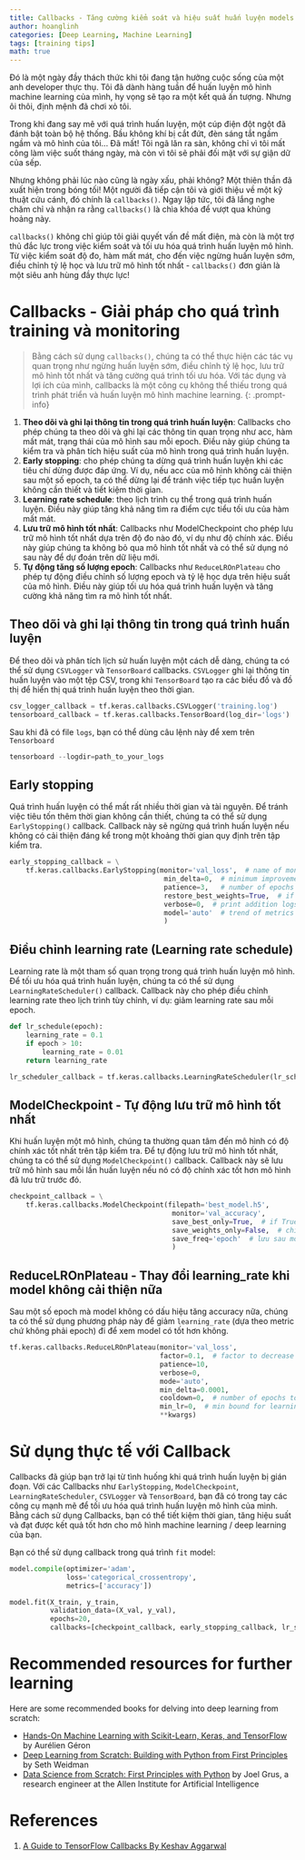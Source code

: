 ```yaml
---
title: Callbacks - Tăng cường kiểm soát và hiệu suất huấn luyện models
author: hoanglinh
categories: [Deep Learning, Machine Learning]
tags: [training tips]
math: true
---
```


Đó là một ngày đầy thách thức khi tôi đang tận hưởng cuộc sống của một anh developer thực thụ. Tôi đã dành hàng tuần để huấn luyện mô hình machine learning của mình, hy vọng sẽ tạo ra một kết quả ấn tượng. Nhưng ôi thôi, định mệnh đã chơi xỏ tôi.

Trong khi đang say mê với quá trình huấn luyện, một cúp điện đột ngột đã đánh bật toàn bộ hệ thống. Bầu không khí bị cắt đứt, đèn sáng tắt ngấm ngầm và mô hình của tôi... Đã mất! Tôi ngã lăn ra sàn, không chỉ vì tôi mất công làm việc suốt tháng ngày, mà còn vì tôi sẽ phải đối mặt với sự giận dữ của sếp.

Nhưng không phải lúc nào cũng là ngày xấu, phải không? Một thiên thần đã xuất hiện trong bóng tối! Một người đã tiếp cận tôi và giới thiệu về một kỹ thuật cứu cánh, đó chính là `callbacks()`. Ngay lập tức, tôi đã lắng nghe chăm chỉ và nhận ra rằng `callbacks()` là chìa khóa để vượt qua khủng hoảng này.

`callbacks()` không chỉ giúp tôi giải quyết vấn đề mất điện, mà còn là một trợ thủ đắc lực trong việc kiểm soát và tối ưu hóa quá trình huấn luyện mô hình. Từ việc kiểm soát độ đo, hàm mất mát, cho đến việc ngừng huấn luyện sớm, điều chỉnh tỷ lệ học và lưu trữ mô hình tốt nhất - `callbacks()` đơn giản là một siêu anh hùng đầy thực lực!

# Callbacks - Giải pháp cho quá trình training và monitoring

> Bằng cách sử dụng `callbacks()`, chúng ta có thể thực hiện các tác vụ quan trọng như ngừng huấn luyện sớm, điều chỉnh tỷ lệ học, lưu trữ mô hình tốt nhất và tăng cường quá trình tối ưu hóa. Với tác dụng và lợi ích của mình, callbacks là một công cụ không thể thiếu trong quá trình phát triển và huấn luyện mô hình machine learning.
{: .prompt-info}

1. **Theo dõi và ghi lại thông tin trong quá trình huấn luyện**: Callbacks cho phép chúng ta theo dõi và ghi lại các thông tin quan trọng như acc, hàm mất mát, trạng thái của mô hình sau mỗi epoch. Điều này giúp chúng ta kiểm tra và phân tích hiệu suất của mô hình trong quá trình huấn luyện.
2. **Early stopping**: cho phép chúng ta dừng quá trình huấn luyện khi các tiêu chí dừng được đáp ứng. Ví dụ, nếu acc của mô hình không cải thiện sau một số epoch, ta có thể dừng lại để tránh việc tiếp tục huấn luyện không cần thiết và tiết kiệm thời gian.
3. **Learning rate schedule**: theo lịch trình cụ thể trong quá trình huấn luyện. Điều này giúp tăng khả năng tìm ra điểm cực tiểu tối ưu của hàm mất mát.
4. **Lưu trữ mô hình tốt nhất**: Callbacks như ModelCheckpoint cho phép lưu trữ mô hình tốt nhất dựa trên độ đo nào đó, ví dụ như độ chính xác. Điều này giúp chúng ta không bỏ qua mô hình tốt nhất và có thể sử dụng nó sau này để dự đoán trên dữ liệu mới.
5. **Tự động tăng số lượng epoch**: Callbacks như `ReduceLROnPlateau` cho phép tự động điều chỉnh số lượng epoch và tỷ lệ học dựa trên hiệu suất của mô hình. Điều này giúp tối ưu hóa quá trình huấn luyện và tăng cường khả năng tìm ra mô hình tốt nhất.

## Theo dõi và ghi lại thông tin trong quá trình huấn luyện
Để theo dõi và phân tích lịch sử huấn luyện một cách dễ dàng, chúng ta có thể sử dụng `CSVLogger` và `TensorBoard` callbacks. `CSVLogger` ghi lại thông tin huấn luyện vào một tệp CSV, trong khi `TensorBoard` tạo ra các biểu đồ và đồ thị để hiển thị quá trình huấn luyện theo thời gian.

```python
csv_logger_callback = tf.keras.callbacks.CSVLogger('training.log')
tensorboard_callback = tf.keras.callbacks.TensorBoard(log_dir='logs')
```

Sau khi đã có file `logs`, bạn có thể dùng câu lệnh này để xem trên `Tensorboard`

```python
tensorboard --logdir=path_to_your_logs
```

## Early stopping
Quá trình huấn luyện có thể mất rất nhiều thời gian và tài nguyên. Để tránh việc tiêu tốn thêm thời gian không cần thiết, chúng ta có thể sử dụng `EarlyStopping()` callback. Callback này sẽ ngừng quá trình huấn luyện nếu không có cải thiện đáng kể trong một khoảng thời gian quy định trên tập kiểm tra.

```python
early_stopping_callback = \
    tf.keras.callbacks.EarlyStopping(monitor='val_loss',  # name of monitoring metrics
                                      min_delta=0,  # minimum improvement for every epoch
                                      patience=3,   # number of epochs to wait before stopping the training
                                      restore_best_weights=True,  # if True, restore to best weights if acc decrease
                                      verbose=0,  # print addition logs
                                      model='auto'  # trend of metrics (up, down) -> min, max, auto
                                      )
```

## Điều chỉnh learning rate (Learning rate schedule)
Learning rate là một tham số quan trọng trong quá trình huấn luyện mô hình. Để tối ưu hóa quá trình huấn luyện, chúng ta có thể sử dụng `LearningRateScheduler()` callback. Callback này cho phép điều chỉnh learning rate theo lịch trình tùy chỉnh, ví dụ: giảm learning rate sau mỗi epoch.

```python
def lr_schedule(epoch):
    learning_rate = 0.1
    if epoch > 10:
        learning_rate = 0.01
    return learning_rate

lr_scheduler_callback = tf.keras.callbacks.LearningRateScheduler(lr_schedule)
```

## ModelCheckpoint - Tự động lưu trữ mô hình tốt nhất
Khi huấn luyện một mô hình, chúng ta thường quan tâm đến mô hình có độ chính xác tốt nhất trên tập kiểm tra. Để tự động lưu trữ mô hình tốt nhất, chúng ta có thể sử dụng `ModelCheckpoint()` callback. Callback này sẽ lưu trữ mô hình sau mỗi lần huấn luyện nếu nó có độ chính xác tốt hơn mô hình đã lưu trữ trước đó.

```python
checkpoint_callback = \
    tf.keras.callbacks.ModelCheckpoint(filepath='best_model.h5', 
                                        monitor='val_accuracy',  
                                        save_best_only=True,  # if True, best model không bị ghi đè lên
                                        save_weights_only=False,  # chỉ lưu weights hay cả model 
                                        save_freq='epoch'  # lưu sau mỗi epoch
                                        )

```

## ReduceLROnPlateau - Thay đổi learning_rate khi model không cải thiện nữa
Sau một số epoch mà model không có dấu hiệu tăng accuracy nữa, chúng ta có thể sử dụng phương pháp này để giảm `learning_rate` (dựa theo metric chứ không phải epoch) đi để xem model có tốt hơn không.

```python
tf.keras.callbacks.ReduceLROnPlateau(monitor='val_loss', 
                                     factor=0.1,  # factor to decrease learning rate = old_lr * factor
                                     patience=10,  
                                     verbose=0, 
                                     mode='auto',    
                                     min_delta=0.0001, 
                                     cooldown=0,  # number of epochs to wait before restarting the monitoring 
                                     min_lr=0,  # min bound for learning rate
                                     **kwargs)
```

# Sử dụng thực tế với Callback
Callbacks đã giúp bạn trở lại từ tình huống khi quá trình huấn luyện bị gián đoạn. Với các Callbacks như `EarlyStopping`, `ModelCheckpoint`, `LearningRateScheduler`, `CSVLogger` và `TensorBoard`, bạn đã có trong tay các công cụ mạnh mẽ để tối ưu hóa quá trình huấn luyện mô hình của mình. Bằng cách sử dụng Callbacks, bạn có thể tiết kiệm thời gian, tăng hiệu suất và đạt được kết quả tốt hơn cho mô hình machine learning / deep learning của bạn.

Bạn có thể sử dụng callback trong quá trình `fit` model:
```python
model.compile(optimizer='adam', 
              loss='categorical_crossentropy', 
              metrics=['accuracy'])

model.fit(X_train, y_train, 
          validation_data=(X_val, y_val), 
          epochs=20, 
          callbacks=[checkpoint_callback, early_stopping_callback, lr_scheduler_callback, csv_logger_callback, tensorboard_callback])
```

# Recommended resources for further learning
Here are some recommended books for delving into deep learning from scratch:
- [Hands-On Machine Learning with Scikit-Learn, Keras, and TensorFlow](https://amzn.to/3YZeOAk) by Aurélien Géron
- [Deep Learning from Scratch: Building with Python from First Principles](https://amzn.to/40gyjFQ) by Seth Weidman
- [Data Science from Scratch: First Principles with Python](https://amzn.to/40ep3T7) by Joel Grus, a research engineer at the Allen Institute for Artificial Intelligence

# References
1. [A Guide to TensorFlow Callbacks By Keshav Aggarwal](https://blog.paperspace.com/tensorflow-callbacks/)